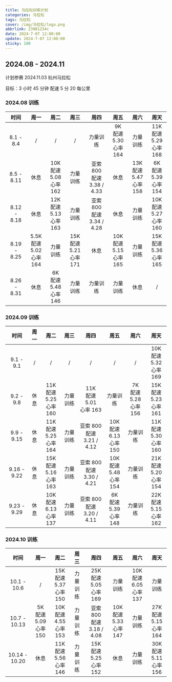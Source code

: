 ```yaml
---
title: 马拉松训练计划
categories: 马拉松
tags: 马拉松
cover: /img/马拉松/logo.png
abbrlink: 23981234c
date: 2024-7-07 12:00:00
update: 2024-7-07 12:00:00
sticky: 100
---
```


## 2024.08 - 2024.11

计划参赛  2024.11.03 杭州马拉松

目标：3 小时 45 分钟 配速 5 分 20 每公里

### 2024.08 训练

|    时间     |                周一                |               周二                |               周三                |              周四              |               周五                |               周六                |               周天                |
| :---------: | :--------------------------------: | :-------------------------------: | :-------------------------------: | :----------------------------: | :-------------------------------: | :-------------------------------: | :-------------------------------: |
|  8.1 - 8.4  |                 /                  |                 /                 |                 /                 |            力量训练            | 9K<br />配速 5.30<br /> 心率 164  |             力量训练              | 11K<br />配速 5.29<br /> 心率 168 |
| 8.5 - 8.11  |                休息                | 10K<br />配速 5.08<br /> 心率 162 |             力量训练              | 亚索 800<br />配速 3.38 / 4.33 |               休息                | 13K<br />配速 5.47 <br />心率 158 | 6K<br />配速 5.39<br /> 心率 154  |
| 8.12 - 8.18 |                休息                | 12K<br />配速 5.13 <br />心率 163 |             力量训练              | 亚索 800<br />配速 3.34 / 4.28 |               休息                |             力量训练              | 10K<br />配速 5.27 <br />心率 160 |
| 8.19 - 8.25 | 5.5K<br />配速 5.02 <br />心率 164 |             力量训练              | 15K<br />配速 5.21 <br />心率 171 |              休息              | 10K<br />配速 5.15 <br />心率 165 |             力量训练              | 15K<br />配速 5.36 <br />心率 165 |
| 8.26 - 8.31 |                休息                | 6K<br />配速 5.48 <br />心率 146  |             力量训练              |            力量训练            |             力量训练              |               休息                |                 /                 |

### 2024.09 训练

|    时间     | 周一 |               周二               |   周三   |               周四               |               周五               |              周六               |               周天                |
| :---------: | :--: | :------------------------------: | :------: | :------------------------------: | :------------------------------: | :-----------------------------: | :-------------------------------: |
|  9.1 - 9.1  |  /   |                /                 |    /     |                /                 |                /                 |                /                | 10K<br />配速 5.32<br /> 心率 169 |
|  9.2 - 9.8  | 休息 | 11K<br />配速 5.25<br />心率 160 | 力量训练 | 11K<br />配速 5.01<br />心率 163 |             力量训练             | 7K<br />配速 5.28<br />心率 156 | 15K<br />配速 5.23<br />心率 161  |
| 9.9 - 9.15  | 休息 | 11K<br />配速 5.25<br />心率 164 | 力量训练 |  亚索 800<br />配速 3.21 / 4.12  | 10K<br />配速 6.13<br />心率 150 |            力量训练             | 11K<br />配速 5.30<br />心率 160  |
| 9.16 - 9.22 | 休息 | 15K<br />配速 5.16<br />心率 163 | 力量训练 |  亚索 800<br />配速 3.30 / 4.21  | 10K<br />配速 5.48<br />心率 154 |            力量训练             | 21K<br />配速 5.20<br />心率 154  |
| 9.23 - 9.29 | 休息 | 10K<br />配速 6.13<br />心率 137 | 力量训练 |  亚索 800<br />配速 3.20 / 4.11  | 6K<br />配速 5.39<br />心率 148  |            力量训练             | 22K<br />配速 5.15<br />心率 162  |

### 2024.10 训练

|     时间      |              周一               |               周二               |   周三   |               周四               |               周五               |               周六                |               周天               |
| :-----------: | :-----------------------------: | :------------------------------: | :------: | :------------------------------: | :------------------------------: | :-------------------------------: | :------------------------------: |
|  10.1 - 10.6  |                /                | 15K<br />配速 5.37<br />心率 150 | 力量训练 | 25K<br />配速 5.05<br />心率 169 |             力量训练             | 10K<br />配速 6.05<br /> 心率 137 |             力量训练             |
| 10.7 - 10.13  | 5K<br />配速 5.09<br />心率 150 | 10K<br />配速 4.55<br />心率 153 | 力量训练 |  亚索 800<br />配速 3.18 / 4.08  | 10K<br />配速 5.33<br />心率 147 |             力量训练              | 27K<br />配速 5.15<br />心率 164 |
| 10.14 - 10.20 |              休息               | 11K<br />配速 5.56<br />心率 146 | 力量训练 | 15K<br />配速 5.25<br />心率 152 |               休息               |             力量训练              | 30K<br />配速 5.11<br />心率 156 |
